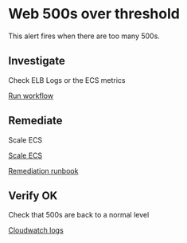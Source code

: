 # Web 500s over threshold
This alert fires when there are too many 500s.
 
## Investigate

Check ELB Logs or the ECS metrics

[Run workflow](https://console.transposit.com/mc/t/transposit/actions/action1)


## Remediate
Scale ECS

[Scale ECS](https://console.transposit.com/mc/t/transposit/actions/scale_ecs)

[Remediation runbook](https://console.transposit.com/mc/t/transposit/runbooks/remediation_runbook)

## Verify OK
Check that 500s are back to a normal level

[Cloudwatch logs](https://console.transposit.com/mc/t/transposit/actions/cloudwatch_logs)